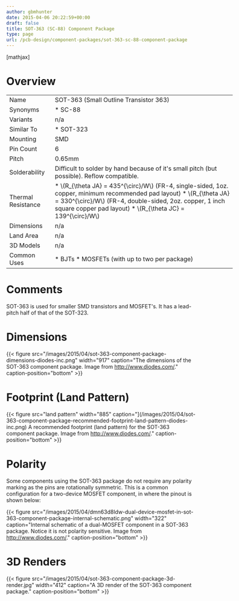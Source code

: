 ```yaml
---
author: gbmhunter
date: 2015-04-06 20:22:59+00:00
draft: false
title: SOT-363 (SC-88) Component Package
type: page
url: /pcb-design/component-packages/sot-363-sc-88-component-package
---
```


[mathjax]

# Overview

<table style="width: 600px;" ><tbody ><tr >
<td >Name
</td>
<td >SOT-363 (Small Outline Transistor 363)
</td></tr><tr >
<td >Synonyms
</td>
<td >  * SC-88
</td></tr><tr >
<td >Variants
</td>
<td >n/a
</td></tr><tr >
<td >Similar To
</td>
<td >  * SOT-323
</td></tr><tr >
<td >Mounting
</td>
<td >SMD
</td></tr><tr >
<td >Pin Count
</td>
<td >6
</td></tr><tr >
<td >Pitch
</td>
<td >0.65mm
</td></tr><tr >
<td >Solderability
</td>
<td >Difficult to solder by hand because of it's small pitch (but possible). Reflow compatible.
</td></tr><tr >
<td >Thermal Resistance
</td>
<td >  * \(R_{\theta JA} = 435^{\circ}/W\) (FR-4, single-sided, 1oz. copper, minimum recommended pad layout)  * \(R_{\theta JA} = 330^{\circ}/W\) (FR-4, double-sided, 2oz. copper, 1 inch square copper pad layout)  * \(R_{\theta JC} = 139^{\circ}/W\)
</td></tr><tr >
<td >Dimensions
</td>
<td >n/a
</td></tr><tr >
<td >Land Area
</td>
<td >n/a
</td></tr><tr >
<td >3D Models
</td>
<td >n/a
</td></tr><tr >
<td >Common Uses
</td>
<td >  * BJTs  * MOSFETs (with up to two per package)
</td></tr></tbody></table>

# Comments

SOT-363 is used for smaller SMD transistors and MOSFET's. It has a lead-pitch half of that of the SOT-323.

# Dimensions

{{< figure src="/images/2015/04/sot-363-component-package-dimensions-diodes-inc.png" width="917" caption="The dimensions of the SOT-363 component package. Image from http://www.diodes.com/." caption-position="bottom" >}}

# Footprint (Land Pattern)

{{< figure src="land pattern" width="885" caption="](/images/2015/04/sot-363-component-package-recommended-footprint-land-pattern-diodes-inc.png) A recommended footprint (land pattern) for the SOT-363 component package. Image from http://www.diodes.com/." caption-position="bottom" >}}

# Polarity

Some components using the SOT-363 package do not require any polarity marking as the pins are rotationally symmetric. This is a common configuration for a two-device MOSFET component, in where the pinout is shown below:

{{< figure src="/images/2015/04/dmn63d8ldw-dual-device-mosfet-in-sot-363-component-package-internal-schematic.png" width="322" caption="Internal schematic of a dual-MOSFET component in a SOT-363 package. Notice it is not polarity sensitive. Image from http://www.diodes.com/." caption-position="bottom" >}}

# 3D Renders

{{< figure src="/images/2015/04/sot-363-component-package-3d-render.jpg" width="412" caption="A 3D render of the SOT-363 component package." caption-position="bottom" >}}
